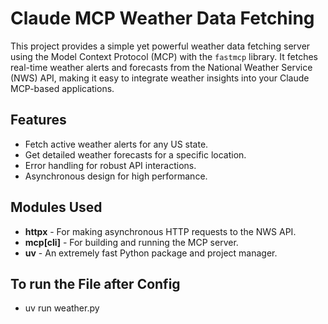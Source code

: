 # Claude MCP Weather Data Fetching

This project provides a simple yet powerful weather data fetching server using the Model Context Protocol (MCP) with the `fastmcp` library. It fetches real-time weather alerts and forecasts from the National Weather Service (NWS) API, making it easy to integrate weather insights into your Claude MCP-based applications.

## Features
- Fetch active weather alerts for any US state.
- Get detailed weather forecasts for a specific location.
- Error handling for robust API interactions.
- Asynchronous design for high performance.

## Modules Used
- **httpx** - For making asynchronous HTTP requests to the NWS API.
- **mcp[cli]** - For building and running the MCP server.
- **uv** - An extremely fast Python package and project manager.

## To run the File after Config
- uv run weather.py
